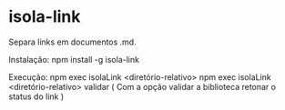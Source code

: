 # isola-link

Separa links em documentos .md.

Instalação:
npm install -g isola-link

Execução: 
npm exec isolaLink <diretório-relativo> 
npm exec isolaLink <diretório-relativo> validar ( Com a opção validar a biblioteca retonar o status do link )


